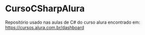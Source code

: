 # CursoCSharpAlura

Repositório usado nas aulas de C# do curso alura encontrado em: https://cursos.alura.com.br/dashboard
